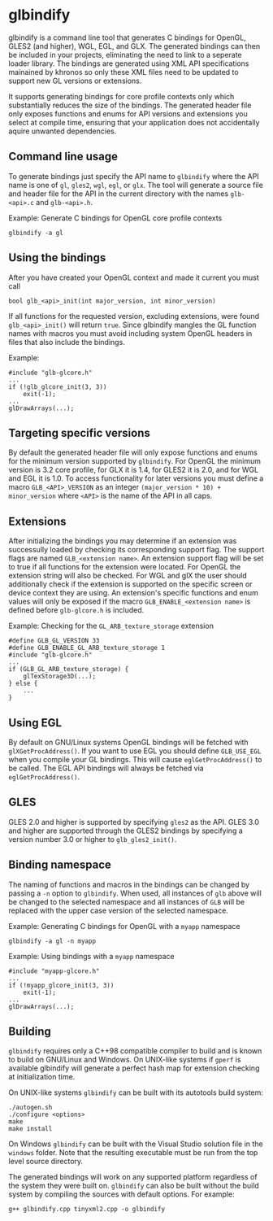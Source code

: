 glbindify
=========

glbindify is a command line tool that generates C bindings for OpenGL, GLES2 (and higher), WGL, EGL, and GLX.  The generated bindings can then be included in your projects, eliminating the need to link to a seperate loader library. The bindings are generated using XML API specifications mainained by khronos so only these XML files need to be updated to support new GL versions or extensions.

It supports generating bindings for core profile contexts only which substantially reduces the size of the bindings. The generated header file only exposes functions and enums for API versions and extensions you select at compile time, ensuring that your application does not accidentally aquire unwanted dependencies.

Command line usage
------------------

To generate bindings just specify the API name to `glbindify` where the API name is one of `gl`, `gles2`, `wgl`, `egl`, or `glx`. The tool will generate a source file and header file for the API in the current directory with the names `glb-<api>.c` and `glb-<api>.h`.

Example: Generate C bindings for OpenGL core profile contexts

	glbindify -a gl

Using the bindings
------------------

After you have created your OpenGL context and made it current you must call

`bool glb_<api>_init(int major_version, int minor_version)`


If all functions for the requested version, excluding extensions, were found `glb_<api>_init()` will return `true`. Since glbindify mangles the GL function names with macros you must avoid including system OpenGL headers in files that also include the bindings.

Example:

	#include "glb-glcore.h"
	...
	if (!glb_glcore_init(3, 3))
		exit(-1);
	...
	glDrawArrays(...);

Targeting specific versions
---------------------------

By default the generated header file will only expose functions and enums for the minimum version supported by `glbindify`. For OpenGL the minimum version is 3.2 core profile, for GLX it is 1.4, for GLES2 it is 2.0, and for WGL and EGL it is 1.0. To access functionality for later versions you must define a macro `GLB_<API>_VERSION` as an integer `(major_version * 10) + minor_version` where `<API>` is the name of the API in all caps.

Extensions
----------

After initializing the bindings you may determine if an extension was successully loaded by checking its corresponding support flag. The support flags are named `GLB_<extension name>`. An extension support flag will be set to true if  all functions for the extension were located. For OpenGL the extension string will also be checked. For WGL and glX the user should additionally check if the extension is supported on the specific screen or device context they are using. An extension's specific functions and enum values will only be exposed if the macro `GLB_ENABLE_<extension name>` is defined before `glb-glcore.h` is included.

Example: Checking for the `GL_ARB_texture_storage` extension

	#define GLB_GL_VERSION 33
	#define GLB_ENABLE_GL_ARB_texture_storage 1
	#include "glb-glcore.h"
	...
	if (GLB_GL_ARB_texture_storage) {
		glTexStorage3D(...);
	} else {
		...
	}

Using EGL
---------

By default on GNU/Linux systems OpenGL bindings will be fetched with `glXGetProcAddress()`. If you want to use EGL you should define `GLB_USE_EGL` when you compile your GL bindings. This will cause `eglGetProcAddress()` to be called. The EGL API bindings will always be fetched via `eglGetProcAddress()`.

GLES
----

GLES 2.0 and higher is supported by specifying `gles2` as the API. GLES 3.0 and higher are supported through the GLES2 bindings by specifying a version number 3.0 or higher to `glb_gles2_init()`.

Binding namespace
-----------------

The naming of functions and macros in the bindings can be changed by passing a `-n` option to `glbindify`. When used, all instances of `glb` above
will be changed to the selected namespace and all instances of `GLB` will be replaced with the upper case version of the selected namespace.

Example: Generating C bindings for OpenGL with a `myapp` namespace

	glbindify -a gl -n myapp
	
Example: Using bindings with a `myapp` namespace

	#include "myapp-glcore.h"
	...
	if (!myapp_glcore_init(3, 3))
		exit(-1);
	...
	glDrawArrays(...);

Building
--------

`glbindify` requires only a C++98 compatible compiler to build and is known to build on GNU/Linux and Windows. On UNIX-like systems if `gperf` is available glbindify will generate a perfect hash map for extension checking at initialization time.

On UNIX-like systems `glbindify` can be built with its autotools build system:

	./autogen.sh
	./configure <options>
	make
	make install

On Windows `glbindify` can be built with the Visual Studio solution file in the `windows` folder. Note that the resulting executable must be run from the top level source directory.

The generated bindings will work on any supported platform regardless of the system they were built on. `glbindify` can also be built without the build system by compiling the sources with default options. For example:

	g++ glbindify.cpp tinyxml2.cpp -o glbindify
